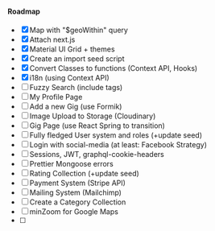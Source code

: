 #### Roadmap

- [x] Map with "\$geoWithin" query
- [x] Attach next.js
- [x] Material UI Grid + themes
- [x] Create an import seed script
- [x] Convert Classes to functions (Context API, Hooks)
- [x] i18n (using Context API)
- [ ] Fuzzy Search (include tags)
- [ ] My Profile Page
- [ ] Add a new Gig (use Formik)
- [ ] Image Upload to Storage (Cloudinary)
- [ ] Gig Page (use React Spring to transition)
- [ ] Fully fledged User system and roles (+update seed)
- [ ] Login with social-media (at least: Facebook Strategy)
- [ ] Sessions, JWT, graphql-cookie-headers
- [ ] Prettier Mongoose errors
- [ ] Rating Collection (+update seed)
- [ ] Payment System (Stripe API)
- [ ] Mailing System (Mailchimp)
- [ ] Create a Category Collection
- [ ] minZoom for Google Maps
- [ ]
